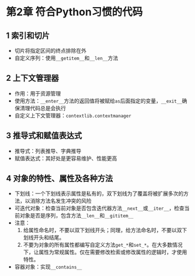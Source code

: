 # 第2章 符合Python习惯的代码

## 1 索引和切片
- 切片将指定区间的终点排除在外
- 自定义序列：使用`__getitem__`和`__len__`方法

## 2 上下文管理器
- 作用：用于资源管理
- 使用方法：`__enter__`方法的返回值将被赋给`as`后面指定的变量，`__exit__`确保清理代码总是会执行
- 自定义上下文管理器：`contextlib.contextmanager`

## 3 推导式和赋值表达式
- 推导式：列表推导、字典推导
- 赋值表达式：其好处是更容易维护、性能更高

## 4 对象的特性、属性及各种方法
- 下划线：一个下划线表示属性是私有的，双下划线为了覆盖将被扩展多次的方法，以消除方法名发生冲突的风险
- 可迭代对象：检查当前对象是否包含迭代器方法`__next__`或`__iter__`，检查当前对象是否是序列，包含方法`__len__`和`__gititem__`
- 注意：
  1. 给属性命名时，不要以双下划线开头；同理，给方法命名时，不要以双下划线开头和结尾。
  2. 不要为对象的所有属性都编写自定义方法`get_*`和`set_*`。在大多数情况下，让属性为常规属性。仅在需要修改检索或修改属性的逻辑时，才使用特性。
- 容器对象：实现`__contains__`
